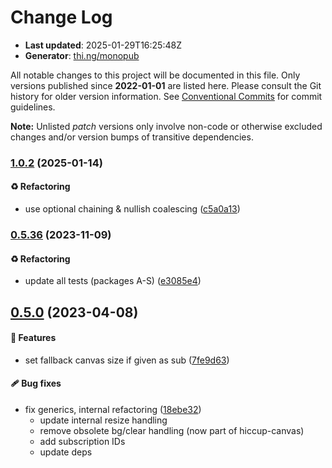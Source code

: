 # Change Log

- **Last updated**: 2025-01-29T16:25:48Z
- **Generator**: [thi.ng/monopub](https://thi.ng/monopub)

All notable changes to this project will be documented in this file.
Only versions published since **2022-01-01** are listed here.
Please consult the Git history for older version information.
See [Conventional Commits](https://conventionalcommits.org/) for commit guidelines.

**Note:** Unlisted _patch_ versions only involve non-code or otherwise excluded changes
and/or version bumps of transitive dependencies.

### [1.0.2](https://github.com/thi-ng/umbrella/tree/@thi.ng/rdom-canvas@1.0.2) (2025-01-14)

#### ♻️ Refactoring

- use optional chaining & nullish coalescing ([c5a0a13](https://github.com/thi-ng/umbrella/commit/c5a0a13))

### [0.5.36](https://github.com/thi-ng/umbrella/tree/@thi.ng/rdom-canvas@0.5.36) (2023-11-09)

#### ♻️ Refactoring

- update all tests (packages A-S) ([e3085e4](https://github.com/thi-ng/umbrella/commit/e3085e4))

## [0.5.0](https://github.com/thi-ng/umbrella/tree/@thi.ng/rdom-canvas@0.5.0) (2023-04-08)

#### 🚀 Features

- set fallback canvas size if given as sub ([7fe9d63](https://github.com/thi-ng/umbrella/commit/7fe9d63))

#### 🩹 Bug fixes

- fix generics, internal refactoring ([18ebe32](https://github.com/thi-ng/umbrella/commit/18ebe32))
  - update internal resize handling
  - remove obsolete bg/clear handling (now part of hiccup-canvas)
  - add subscription IDs
  - update deps
